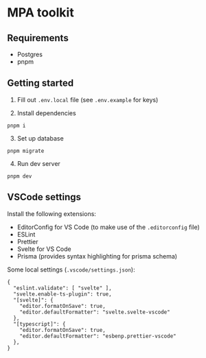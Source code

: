 # MPA toolkit

## Requirements

- Postgres
- pnpm

## Getting started

1. Fill out `.env.local` file (see `.env.example` for keys)

2. Install dependencies

```
pnpm i
```

3. Set up database

```
pnpm migrate
```

4. Run dev server

```
pnpm dev
```

## VSCode settings

Install the following extensions:

- EditorConfig for VS Code (to make use of the `.editorconfig` file)
- ESLint
- Prettier
- Svelte for VS Code
- Prisma (provides syntax highlighting for prisma schema)

Some local settings (`.vscode/settings.json`):

```
{
  "eslint.validate": [ "svelte" ],
  "svelte.enable-ts-plugin": true,
  "[svelte]": {
    "editor.formatOnSave": true,
    "editor.defaultFormatter": "svelte.svelte-vscode"
  },
  "[typescript]": {
    "editor.formatOnSave": true,
    "editor.defaultFormatter": "esbenp.prettier-vscode"
  },
}
```
